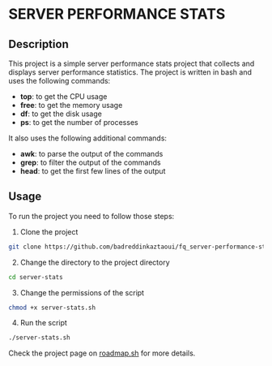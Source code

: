 # SERVER PERFORMANCE STATS

## Description

This project is a simple server performance stats project that collects and displays server performance statistics. The project is written in bash and uses the following commands:

- **top**: to get the CPU usage
- **free**: to get the memory usage
- **df**: to get the disk usage
- **ps**: to get the number of processes

It also uses the following additional commands:

- **awk**: to parse the output of the commands
- **grep**: to filter the output of the commands
- **head**: to get the first few lines of the output

## Usage

To run the project you need to follow those steps:

1. Clone the project

```bash
git clone https://github.com/badreddinkaztaoui/fq_server-performance-stats
```

2. Change the directory to the project directory

```bash
cd server-stats
```

3. Change the permissions of the script

```bash
chmod +x server-stats.sh
```

4. Run the script

```bash
./server-stats.sh
```

Check the project page on [roadmap.sh]([https://roadmap.sh/projects/server-stats]) for more details.
